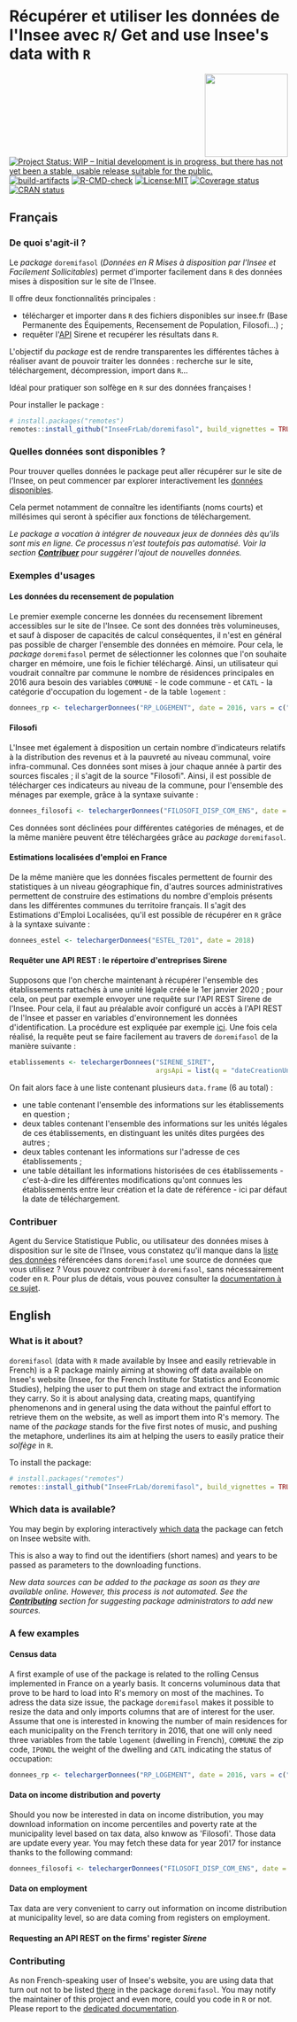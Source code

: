 # Récupérer et utiliser les données de l'Insee avec `R`/ Get and use Insee's data with `R`

<img src="https://github.com/inseeFrLab/doremifasol/raw/master/inst/sticker/hex_logo_v2.png" width="150" height="150" align="right"/>

<!-- badges: start -->
[![Project Status: WIP – Initial development is in progress, but there has not yet been a stable, usable release suitable for the public.](https://www.repostatus.org/badges/latest/wip.svg)](https://www.repostatus.org/#wip)
[![build-artifacts](https://github.com/InseeFrLab/DoReMIFaSol/actions/workflows/build-artifacts.yml/badge.svg)](https://github.com/InseeFrLab/DoReMIFaSol/actions/workflows/build-artifacts.yml)
[![R-CMD-check](https://github.com/InseeFrLab/DoReMIFaSol/workflows/R-CMD-check/badge.svg)](https://github.com/InseeFrLab/DoReMIFaSol/actions)
[![License:MIT](https://img.shields.io/badge/License-MIT-yellow.svg)](https://opensource.org/licenses/MIT)
[![Coverage status](https://codecov.io/gh/InseeFrLab/DoReMIFaSol/branch/master/graph/badge.svg?token=FM7HW4DSW5)](https://codecov.io/gh/InseeFrLab/DoReMIFaSol)
[![CRAN status](https://www.r-pkg.org/badges/version/doremifasol)](https://cran.r-project.org/package=doremifasol)
<!-- badges: end -->

## Français

### De quoi s'agit-il ?

Le _package_ `doremifasol` (_Données en R Mises à disposition par l’Insee et Facilement Sollicitables_) permet d'importer facilement dans `R` des données mises à disposition sur le site de l'Insee.

Il offre deux fonctionnalités principales :

* télécharger et importer dans `R` des fichiers disponibles sur insee.fr (Base Permanente des Équipements, Recensement de Population, Filosofi...) ;
* requêter l'[API](https://api.insee.fr/catalogue) Sirene et recupérer les résultats dans `R`.

L'objectif du _package_ est de rendre transparentes les différentes tâches à réaliser avant de pouvoir traiter les données : recherche sur le site, téléchargement, décompression, import dans `R`...

Idéal pour pratiquer son solfège en `R` sur des données françaises !

Pour installer le package :

```r
# install.packages("remotes")
remotes::install_github("InseeFrLab/doremifasol", build_vignettes = TRUE)
```

### Quelles données sont disponibles ?

Pour trouver quelles données le package peut aller récupérer sur le site de l'Insee, on peut commencer par explorer interactivement les [données disponibles](https://inseefrlab.github.io/DoReMIFaSol/articles/donnees_dispo.html).

Cela permet notamment de connaître les identifiants (noms courts) et millésimes qui seront à spécifier aux fonctions de téléchargement.

_Le package a vocation à intégrer de nouveaux jeux de données dès qu'ils sont mis en ligne. Ce processus n'est toutefois pas automatisé. Voir la section **<a href=#contribuer>Contribuer</a>** pour suggérer l'ajout de nouvelles données._

### Exemples d'usages

#### Les données du recensement de population

Le premier exemple concerne les données du recensement librement accessibles sur le site de l'Insee. Ce sont des données très volumineuses, et sauf à disposer de capacités de calcul conséquentes, il n'est en général pas possible de charger l'ensemble des données en mémoire. Pour cela, le _package_ `doremifasol` permet de sélectionner les colonnes que l'on souhaite charger en mémoire, une fois le fichier téléchargé. Ainsi, un utilisateur qui voudrait connaître par commune le nombre de résidences principales en 2016 aura besoin des variables `COMMUNE` - le code commune - et `CATL` - la catégorie d'occupation du logement - de la table `logement` :

```r
donnees_rp <- telechargerDonnees("RP_LOGEMENT", date = 2016, vars = c("COMMUNE", "IPONDL", "CATL"))
```

#### Filosofi

L'Insee met également à disposition un certain nombre d'indicateurs relatifs à la distribution des revenus et à la pauvreté au niveau communal, voire infra-communal. Ces données sont mises à jour chaque année à partir des sources fiscales ; il s'agit de la source "Filosofi". Ainsi, il est possible de télécharger ces indicateurs au niveau de la commune, pour l'ensemble des ménages par exemple, grâce à la syntaxe suivante :

```r
donnees_filosofi <- telechargerDonnees("FILOSOFI_DISP_COM_ENS", date = 2017)
```

Ces données sont déclinées pour différentes catégories de ménages, et de la même manière peuvent être téléchargées grâce au _package_ `doremifasol`.

#### Estimations localisées d'emploi en France

De la même manière que les données fiscales permettent de fournir des statistiques à un niveau géographique fin, d'autres sources administratives permettent de construire des estimations du nombre d'emplois présents dans les différentes communes du territoire français. Il s'agit des Estimations d'Emploi Localisées, qu'il est possible de récupérer en `R` grâce à la syntaxe suivante :

```r
donnees_estel <- telechargerDonnees("ESTEL_T201", date = 2018)
```

#### Requêter une API REST : le répertoire d'entreprises Sirene

Supposons que l'on cherche maintenant à récupérer l'ensemble des établissements rattachés à une unité légale créée le 1er janvier 2020 ; pour cela, on peut par exemple envoyer une requête sur l'API REST Sirene de l'Insee. Pour cela, il faut au préalable avoir configuré un accès à l'API REST de l'Insee et passer en variables d'environnement les données d'identification. La procédure est expliquée par exemple [ici](https://github.com/InseeFrLab/apinsee#exemple). Une fois cela réalisé, la requête peut se faire facilement au travers de `doremifasol` de la manière suivante :

```r
etablissements <- telechargerDonnees("SIRENE_SIRET", 
                                     argsApi = list(q = "dateCreationUniteLegale:2020-01-01"))
```

On fait alors face à une liste contenant plusieurs `data.frame` (6 au total) :
* une table contenant l'ensemble des informations sur les établissements en question ;
* deux tables contenant l'ensemble des informations sur les unités légales de ces établissements, en distinguant les unités dites purgées des autres ;
* deux tables contenant les informations sur l'adresse de ces établissements ;
* une table détaillant les informations historisées de ces établissements - c'est-à-dire les différentes modifications qu'ont connues les établissements entre leur création et la date de référence - ici par défaut la date de téléchargement.

### Contribuer

Agent du Service Statistique Public, ou utilisateur des données mises à disposition sur le site de l'Insee, vous constatez qu'il manque dans la [liste des données](https://github.com/InseeFrLab/DoReMIFaSol/blob/master/data-raw/liste_donnees.csv) référencées dans `doremifasol` une source de données que vous utilisez ? Vous pouvez contribuer à `doremifasol`, sans nécessairement coder en `R`. Pour plus de détais, vous pouvez consulter la [documentation à ce sujet](https://github.com/InseeFrLab/DoReMIFaSol/blob/master/CONTRIBUTING.md).


## English

### What is it about?

`doremifasol` (data with `R` made available by Insee and easily retrievable in French) is a R package mainly aiming at showing off data available on Insee's website (Insee, for the French Institute for Statistics and Economic Studies), helping the user to put them on stage and extract the information they carry. So it is about analysing data, creating maps, quantifying phenomenons and in general using the data without the painful effort to retrieve them on the website, as well as import them into R's memory. The name of the _package_ stands for the five first notes of music, and pushing the metaphore, underlines its aim at helping the users to easily pratice their _solfège_ in `R`.

To install the package:

```r
# install.packages("remotes")
remotes::install_github("InseeFrLab/doremifasol", build_vignettes = TRUE)
```

### Which data is available?

You may begin by exploring interactively [which data](https://inseefrlab.github.io/DoReMIFaSol/articles/donnees_dispo.html) the package can fetch on Insee website with.

This is also a way to find out the identifiers (short names) and years to be passed as parameters to the downloading functions.

_New data sources can be added to the package as soon as they are available online. However, this process is not automated. See the **<a href=#contributing>Contributing</a>** section for suggesting package administrators to add new sources._

### A few examples

#### Census data

A first example of use of the package is related to the rolling Census implemented in France on a yearly basis. It concerns voluminous data that prove to be hard to load into R's memory on most of the machines. To adress the data size issue, the package `doremifasol` makes it possible to resize the data and only imports columns that are of interest for the user. Assume that one is interested in knowing the number of main residences for each municipality on the French territory in 2016, that one will only need three variables from the table `logement` (dwelling in French), `COMMUNE` the zip code, `IPONDL` the weight of the dwelling and `CATL` indicating the status of occupation:

```r
donnees_rp <- telechargerDonnees("RP_LOGEMENT", date = 2016, vars = c("COMMUNE", "IPONDL", "CATL"))
```

#### Data on income distribution and poverty

Should you now be interested in data on income distribution, you may download information on income percentiles and poverty rate at the municipality level based on tax data, also knwow as 'Filosofi'. Those data are update every year. You may fetch these data for year 2017 for instance thanks to the following command:

```r
donnees_filosofi <- telechargerDonnees("FILOSOFI_DISP_COM_ENS", date = 2017)
```

#### Data on employment

Tax data are very convenient to carry out information on income distribution at municipality level, so are data coming from registers on employment.

#### Requesting an API REST on the firms' register _Sirene_


### Contributing

As non French-speaking user of Insee's website, you are using data that turn out not to be listed [there](https://github.com/InseeFrLab/DoReMIFaSol/blob/master/data-raw/liste_donnees.csv) in the package `doremifasol`. You may notify the maintainer of this project and even more, could you code in `R` or not. Please report to the [dedicated documentation](https://github.com/InseeFrLab/DoReMIFaSol/blob/master/CONTRIBUTING.md).
